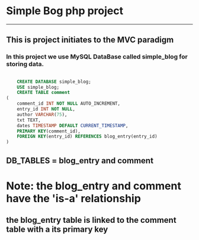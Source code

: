 # Simple Bog php project
---

## This is project initiates to the MVC paradigm
### In this project we use MySQL DataBase called simple_blog for storing data.
``` sql

    CREATE DATABASE simple_blog;
    USE simple_blog;
    CREATE TABLE comment
(
    comment_id INT NOT NULL AUTO_INCREMENT,
    entry_id INT NOT NULL,
    author VARCHAR(75),
    txt TEXT,
    dates TIMESTAMP DEFAULT CURRENT_TIMESTAMP,
    PRIMARY KEY(comment_id),
    FOREIGN KEY(entry_id) REFERENCES blog_entry(entry_id)
)

```
## DB_TABLES = blog_entry and comment
# Note: the blog_entry and comment have the 'is-a' relationship
## the blog_entry table is linked to the comment table with a its primary key 